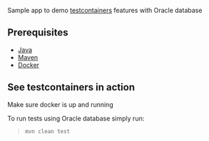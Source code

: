 Sample app to demo [testcontainers](https://www.testcontainers.org/) features with Oracle database

## Prerequisites
- [Java](https://adoptopenjdk.net)
- [Maven](https://maven.apache.org)
- [Docker](https://docs.docker.com/docker-for-windows/install/)

## See testcontainers in action
Make sure docker is up and running

To run tests using Oracle database simply run:
> ```mvn clean test```